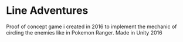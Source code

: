 # Line Adventures 
Proof of concept game i created in 2016 to implement the mechanic of circling the enemies like in Pokemon Ranger.
Made in Unity 2016 
